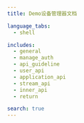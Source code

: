 ```yaml
---
title: Demo设备管理器文档

language_tabs:
  - shell

includes:
  - general
  - manage_auth
  - api_guideline
  - user_api
  - application_api
  - stream_api
  - inner_api
  - return

search: true
---
```

